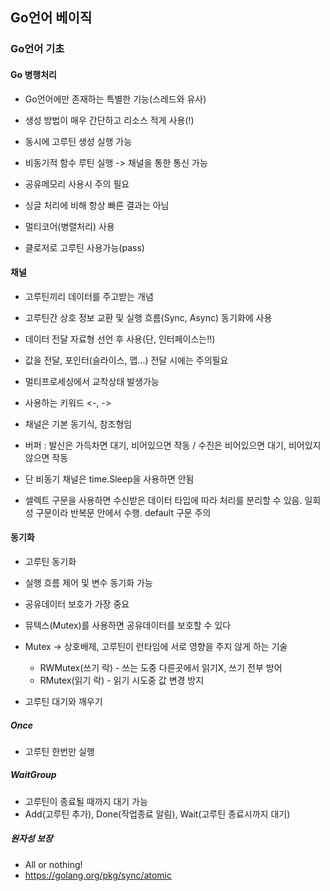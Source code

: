 ## Go언어 베이직

### Go언어 기초

#### Go 병행처리
- Go언어에만 존재하는 특별한 기능(스레드와 유사)
- 생성 방법이 매우 간단하고 리소스 적게 사용(!)
- 동시에 고루틴 생성 실행 가능
- 비동기적 함수 루틴 실행 -> 채널을 통한 통신 가능
- 공유메모리 사용시 주의 필요
- 싱글 처리에 비해 항상 빠른 결과는 아님

- 멀티코어(병렬처리) 사용
- 클로저로 고루틴 사용가능(pass)

#### 채널
- 고루틴끼리 데이터를 주고받는 개념
- 고루틴간 상호 정보 교환 및 실행 흐름(Sync, Async) 동기화에 사용
- 데이터 전달 자료형 선언 후 사용(단, 인터페이스는!!)
- 값을 전달, 포인터(슬라이스, 맵...) 전달 시에는 주의필요
- 멀티프로세싱에서 교착상태 발생가능
- 사용하는 키워드 <-, ->

- 채널은 기본 동기식, 참조형임
- 버퍼 : 발신은 가득차면 대기, 비어있으면 작동 / 수진은 비어있으면 대기, 비어있지 않으면 작동
- 단 비동기 채널은 time.Sleep을 사용하면 안됨

- 셀렉트 구문을 사용하면 수신받은 데이터 타입에 따라 처리를 분리할 수 있음. 일회성 구문이라 반복문 안에서 수행. default 구문 주의

#### 동기화
- 고루틴 동기화
- 실행 흐름 제어 및 변수 동기화 가능
- 공유데이터 보호가 가장 중요
- 뮤텍스(Mutex)를 사용하면 공유데이터를 보호할 수 있다
- Mutex -> 상호배제, 고루틴이 런타임에 서로 영향을 주지 않게 하는 기술
	- RWMutex(쓰기 락) - 쓰는 도중 다른곳에서 읽기X, 쓰기 전부 방어
	- RMutex(읽기 락) - 읽기 시도중 값 변경 방지

- 고루틴 대기와 깨우기

##### Once
- 고루틴 한번만 실행

##### WaitGroup
- 고루틴이 종료될 때까지 대기 가능
- Add(고루틴 추가), Done(작업종료 알림), Wait(고루틴 종료시까지 대기)

##### 원자성 보장
- All or nothing!
- https://golang.org/pkg/sync/atomic